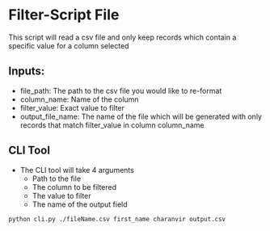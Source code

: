 # Filter-Script File

This script will read a csv file and only keep records which contain a specific value for a column selected

## Inputs:

- file_path: The path to the csv file you would like to re-format
- column_name: Name of the column 
- filter_value: Exact value to filter
- output_file_name: The name of the file which will be generated with only records that match filter_value in column column_name

## CLI Tool
- The CLI tool will take 4 arguments
    - Path to the file
    - The column to be filtered
    - The value to filter
    - The name of the output field

```
python cli.py ./fileName.csv first_name charanvir output.csv
```